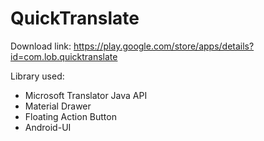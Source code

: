 # QuickTranslate

Download link: https://play.google.com/store/apps/details?id=com.lob.quicktranslate

Library used:
- Microsoft Translator Java API
- Material Drawer
- Floating Action Button
- Android-UI
